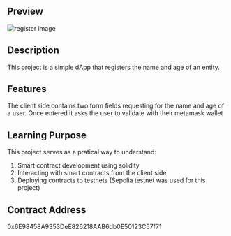 ## Preview
![register image](preview_image/register-img.png)

## Description
This project is a simple dApp that registers the name and age of an entity.

## Features
The client side contains two form fields requesting for the name and age of a user. Once entered it asks the user to validate with their metamask wallet

## Learning Purpose
This project serves as a pratical way to understand:
1. Smart contract development using solidity
2. Interacting with smart contracts from the client side
3. Deploying contracts to testnets (Sepolia testnet was used for this project)

 ## Contract Address
0x6E98458A9353DeE826218AAB6db0E50123C57f71